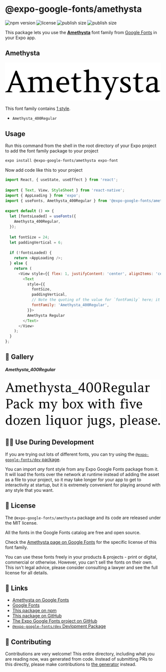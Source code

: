 # @expo-google-fonts/amethysta

![npm version](https://flat.badgen.net/npm/v/@expo-google-fonts/amethysta)
![license](https://flat.badgen.net/github/license/expo/google-fonts)
![publish size](https://flat.badgen.net/packagephobia/install/@expo-google-fonts/amethysta)
![publish size](https://flat.badgen.net/packagephobia/publish/@expo-google-fonts/amethysta)

This package lets you use the [**Amethysta**](https://fonts.google.com/specimen/Amethysta) font family from [Google Fonts](https://fonts.google.com/) in your Expo app.

## Amethysta

![Amethysta](./font-family.png)

This font family contains [1 style](#-gallery).

- `Amethysta_400Regular`

## Usage

Run this command from the shell in the root directory of your Expo project to add the font family package to your project
```sh
expo install @expo-google-fonts/amethysta expo-font
```

Now add code like this to your project
```js
import React, { useState, useEffect } from 'react';

import { Text, View, StyleSheet } from 'react-native';
import { AppLoading } from 'expo';
import { useFonts, Amethysta_400Regular } from '@expo-google-fonts/amethysta';

export default () => {
  let [fontsLoaded] = useFonts({
    Amethysta_400Regular,
  });

  let fontSize = 24;
  let paddingVertical = 6;

  if (!fontsLoaded) {
    return <AppLoading />;
  } else {
    return (
      <View style={{ flex: 1, justifyContent: 'center', alignItems: 'center' }}>
        <Text
          style={{
            fontSize,
            paddingVertical,
            // Note the quoting of the value for `fontFamily` here; it expects a string!
            fontFamily: 'Amethysta_400Regular',
          }}>
          Amethysta Regular
        </Text>
      </View>
    );
  }
};

```

## 🔡 Gallery

##### Amethysta_400Regular
![Amethysta_400Regular](./Amethysta_400Regular.ttf.png)


## 👩‍💻 Use During Development

If you are trying out lots of different fonts, you can try using the [`@expo-google-fonts/dev` package](https://github.com/expo/google-fonts/tree/master/font-packages/dev#readme).

You can import *any* font style from any Expo Google Fonts package from it. It will load the fonts
over the network at runtime instead of adding the asset as a file to your project, so it may take longer
for your app to get to interactivity at startup, but it is extremely convenient
for playing around with any style that you want.

## 📖 License

The `@expo-google-fonts/amethysta` package and its code are released under the MIT license.

All the fonts in the Google Fonts catalog are free and open source.

Check the [Amethysta page on Google Fonts](https://fonts.google.com/specimen/Amethysta) for the specific license of this font family.

You can use these fonts freely in your products & projects - print or digital, commercial or otherwise. However, you can't sell the fonts on their own. This isn't legal advice, please consider consulting a lawyer and see the full license for all details.

## 🔗 Links

- [Amethysta on Google Fonts](https://fonts.google.com/specimen/Amethysta)
- [Google Fonts](https://fonts.google.com/)
- [This package on npm](https://www.npmjs.com/package/@expo-google-fonts/amethysta)
- [This package on GitHub](https://github.com/expo/google-fonts/tree/master/font-packages/amethysta)
- [The Expo Google Fonts project on GitHub](https://github.com/expo/google-fonts)
- [`@expo-google-fonts/dev` Devlopment Package](https://github.com/expo/google-fonts/tree/master/font-packages/dev)

## 🤝 Contributing

Contributions are very welcome! This entire directory, including what you are reading now, was generated from code. Instead of submitting PRs to this directly, please make contributions to [the generator](https://github.com/expo/google-fonts/tree/master/packages/generator) instead.

